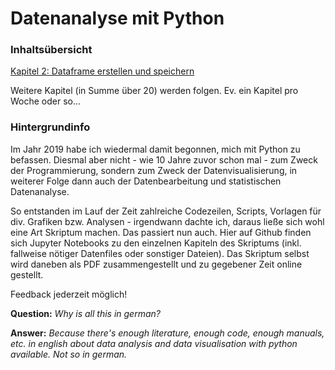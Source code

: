 # Datenanalyse mit Python


### Inhaltsübersicht


[Kapitel 2: Dataframe erstellen und speichern](https://nbviewer.jupyter.org/github/manfred2020/DA_mit_Python/blob/main/Kapitel%202/2_Dataframe%20erstellen%20und%20speichern.ipynb)



Weitere Kapitel (in Summe über 20) werden folgen. Ev. ein Kapitel pro Woche oder so...



### Hintergrundinfo
Im Jahr 2019 habe ich wiedermal damit begonnen, mich mit Python zu befassen. Diesmal aber nicht - wie 10 Jahre zuvor schon mal - zum Zweck der Programmierung, sondern zum Zweck der Datenvisualisierung, in weiterer Folge dann auch der Datenbearbeitung und statistischen Datenanalyse.

So entstanden im Lauf der Zeit zahlreiche Codezeilen, Scripts, Vorlagen für div. Grafiken bzw. Analysen - irgendwann dachte ich, daraus ließe sich wohl eine Art Skriptum machen. Das passiert nun auch. Hier auf Github finden sich Jupyter Notebooks zu den einzelnen Kapiteln des Skriptums (inkl. fallweise nötiger Datenfiles oder sonstiger Dateien). Das Skriptum selbst wird daneben als PDF zusammengestellt und zu gegebener Zeit online gestellt.

Feedback jederzeit möglich!

**Question:** *Why is all this in german?* 

**Answer:** *Because there's enough literature, enough code, enough manuals, etc. in english about data analysis and data visualisation with python available. Not so in german.*

